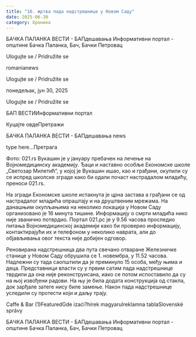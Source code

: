 ```yaml
---
title: "16. жртва пада надстрешнице у Новом Саду"
date: 2025-06-30
category: Хроника
---
```


БАЧКА ПАЛАНКА ВЕСТИ - БАПдешавања Информативни портал - општине Бачка Паланка, Бач, Бачки Петровац

Ulogujte se / Pridružite se

romanianews

Ulogujte se / Pridružite se

понедељак, јун 30, 2025

Ulogujte se / Pridružite se

БАП ВЕСТИИнформативни портал

Куцајте овдеПретражи

БАЧКА ПАЛАНКА ВЕСТИ - БАПдешавања news

type here...Претрага

Фото: 021.rs
            Вукашин је у јануару пребачен на лечење на Војномедицинску академију. Ђаци и наставно особље Економске школе „Светозар Милетић“, у којој је Вукашин ишао, као и грађани, окупили су се испред школске зграде како би одали почаст настрадалом младићу, преноси 021.rs.

На згради Економске школе истакнута је црна застава а грађани се од настрадалог младића опраштају и на друштвеним мрежама.
На данашњим окупљањима на неколико локација у Новом Саду организовано је 16 минута тишине. Информацију о смрти младића нико није званично потврдио.
Портал 021.рс је у 9.56 часова проследио питања Војномедицинској академији како би проверио информацију, контактирајући их и телефоном у неколико наврата, али до објављивања овог текста није добијен одговор.


Реновирана надстрешница два пута свечано отваране Железничке станице у Новом Саду обрушила се 1. новембра, у 11.52 часова.
Надлежни су тада саопштили да је преминуло 15 особа, међу њима и деца.
Представници власти су у првим сатим пада надстрешнице тврдили да она није реконструисана, иако се потом испоставило да су на њој извођени радови.
На њу је била додата конструкција од стакла, док зарђале затеге нису биле замење.
Након пада надстрешнице уследили су протести који и даљу трају.

Caffe & Bar (1)FeaturedGde izaći?hírek magyarulreklamna tablaSlovenské správy

БАЧКА ПАЛАНКА ВЕСТИ - БАПдешавања Информативни портал - општине Бачка Паланка, Бач, Бачки Петровац
